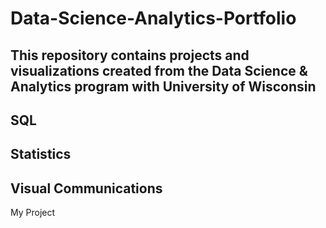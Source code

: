 # Data-Science-Analytics-Portfolio
## This repository contains projects and visualizations created from the Data Science & Analytics program with University of Wisconsin
## SQL
## Statistics
## Visual Communications
My Project 
